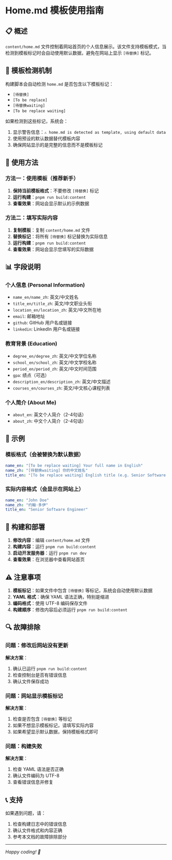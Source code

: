 # Home.md 模板使用指南

## 📋 概述

`content/home.md` 文件控制着网站首页的个人信息展示。该文件支持模板模式，当检测到模板标记时会自动使用默认数据，避免在网站上显示 `[待替换]` 标记。

## 🔧 模板检测机制

构建脚本会自动检测 `home.md` 是否包含以下模板标记：
- `[待替换]`
- `[To be replace]`
- `[待替换waiting]`
- `[To be replace waiting]`

如果检测到这些标记，系统会：
1. 显示警告信息：`⚠️ home.md is detected as template, using default data`
2. 使用预设的默认数据替代模板内容
3. 确保网站显示的是完整的信息而不是模板标记

## 📝 使用方法

### 方法一：使用模板（推荐新手）

1. **保持当前模板格式**：不要修改 `[待替换]` 标记
2. **运行构建**：`pnpm run build:content`
3. **查看效果**：网站会显示默认的示例数据

### 方法二：填写实际内容

1. **复制模板**：复制 `content/home.md` 文件
2. **替换标记**：将所有 `[待替换]` 标记替换为实际信息
3. **运行构建**：`pnpm run build:content`
4. **查看效果**：网站会显示您填写的实际数据

## 📊 字段说明

### 个人信息 (Personal Information)
- `name_en/name_zh`: 英文/中文姓名
- `title_en/title_zh`: 英文/中文职业头衔
- `location_en/location_zh`: 英文/中文所在地
- `email`: 邮箱地址
- `github`: GitHub 用户名或链接
- `linkedin`: LinkedIn 用户名或链接

### 教育背景 (Education)
- `degree_en/degree_zh`: 英文/中文学位名称
- `school_en/school_zh`: 英文/中文学校名称
- `period_en/period_zh`: 英文/中文时间范围
- `gpa`: 绩点（可选）
- `description_en/description_zh`: 英文/中文描述
- `courses_en/courses_zh`: 英文/中文核心课程列表

### 个人简介 (About Me)
- `about_en`: 英文个人简介（2-4句话）
- `about_zh`: 中文个人简介（2-4句话）

## 🎯 示例

### 模板格式（会被替换为默认数据）
```yaml
name_en: "[To be replace waiting] Your full name in English"
name_zh: "[待替换waiting] 你的中文姓名"
title_en: "[To be replace waiting] English title (e.g. Senior Software Engineer)"
```

### 实际内容格式（会显示在网站上）
```yaml
name_en: "John Doe"
name_zh: "约翰·多伊"
title_en: "Senior Software Engineer"
```

## 🚀 构建和部署

1. **修改内容**：编辑 `content/home.md` 文件
2. **构建内容**：运行 `pnpm run build:content`
3. **启动开发服务器**：运行 `pnpm run dev`
4. **查看效果**：在浏览器中查看网站首页

## ⚠️ 注意事项

1. **模板标记**：如果文件中包含 `[待替换]` 等标记，系统会自动使用默认数据
2. **YAML 格式**：确保 YAML 语法正确，特别是缩进
3. **编码格式**：使用 UTF-8 编码保存文件
4. **构建顺序**：修改内容后必须运行 `pnpm run build:content`

## 🔍 故障排除

### 问题：修改后网站没有更新
**解决方案**：
1. 确认已运行 `pnpm run build:content`
2. 检查控制台是否有错误信息
3. 确认文件保存成功

### 问题：网站显示模板标记
**解决方案**：
1. 检查是否包含 `[待替换]` 等标记
2. 如果不想显示模板标记，请填写实际内容
3. 如果希望显示默认数据，保持模板格式即可

### 问题：构建失败
**解决方案**：
1. 检查 YAML 语法是否正确
2. 确认文件编码为 UTF-8
3. 查看错误信息并修复

## 📞 支持

如果遇到问题，请：
1. 检查构建日志中的错误信息
2. 确认文件格式和内容正确
3. 参考本文档的故障排除部分

---

*Happy coding! 🎉*
